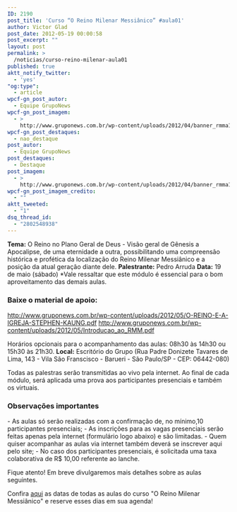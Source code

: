 ```yaml
---
ID: 2190
post_title: 'Curso “O Reino Milenar Messiânico” #aula01'
author: Victor Glad
post_date: 2012-05-19 00:00:58
post_excerpt: ""
layout: post
permalink: >
  /noticias/curso-reino-milenar-aula01
published: true
aktt_notify_twitter:
  - 'yes'
"og:type":
  - article
wpcf-gn_post_autor:
  - Equipe GrupoNews
wpcf-gn_post_imagem:
  - >
    http://www.gruponews.com.br/wp-content/uploads/2012/04/banner_rmma1.jpg
wpcf-gn_post_destaques:
  - nao_destaque
post_autor:
  - Equipe GrupoNews
post_destaques:
  - Destaque
post_imagem:
  - >
    http://www.gruponews.com.br/wp-content/uploads/2012/04/banner_rmma1.jpg
wpcf-gn_post_imagem_credito:
  - ""
aktt_tweeted:
  - "1"
dsq_thread_id:
  - "2802548938"
---
```

<strong>Tema:</strong> O Reino no Plano Geral de Deus - Visão geral de Gênesis a Apocalipse, de uma eternidade a outra, possibilitando uma compreensão histórica e profética da localização do Reino Milenar Messiânico e a posição da atual geração diante dele.
<strong>Palestrante:</strong> Pedro Arruda
<strong>Data:</strong> 19 de maio (sábado)
*Vale ressaltar que este módulo é essencial para o bom aproveitamento das demais aulas.

<h3>Baixe o material de apoio:</h3>
<a href="http://www.gruponews.com.br/wp-content/uploads/2012/05/O-REINO-E-A-IGREJA-STEPHEN-KAUNG.pdf">http://www.gruponews.com.br/wp-content/uploads/2012/05/O-REINO-E-A-IGREJA-STEPHEN-KAUNG.pdf</a>
<a href="http://www.gruponews.com.br/wp-content/uploads/2012/05/Introducao_ao_RMM.pdf">http://www.gruponews.com.br/wp-content/uploads/2012/05/Introducao_ao_RMM.pdf</a>

Horários opcionais para o acompanhamento das aulas: 08h30 às 14h30 ou 15h30 às 21h30.
<strong>Local:</strong> Escritório do Grupo (Rua Padre Donizete Tavares de Lima, 143 - Vila São Franscisco - Barueri - São Paulo/SP - CEP: 06442-080)

Todas as palestras serão transmitidas ao vivo pela internet. Ao final de cada módulo, será aplicada uma prova aos participantes presenciais e também os virtuais.
<h3>Observações importantes</h3>
- As aulas só serão realizadas com a confirmação de, no mínimo,10 participantes presenciais;
- As inscrições para as vagas presenciais serão feitas apenas pela internet (formulário logo abaixo) e são limitadas.
- Quem quiser acompanhar as aulas via internet também deverá se inscrever aqui pelo site;
- No caso dos participantes presenciais, é solicitada uma taxa colaborativa de R$ 10,00 referente ao lanche.

Fique atento! Em breve divulgaremos mais detalhes sobre as aulas seguintes.

Confira <a href="http://www.gruponews.com.br/2012/04/novidades-curso-rmm.html">aqui</a> as datas de todas as aulas do curso "O Reino Milenar Messiânico" e reserve esses dias em sua agenda!
